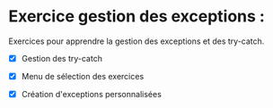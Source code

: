 
# Exercice gestion des exceptions :

Exercices pour apprendre la gestion des exceptions et des try-catch.

- [x] Gestion des try-catch

- [x] Menu de sélection des exercices

- [x] Création d'exceptions personnalisées


